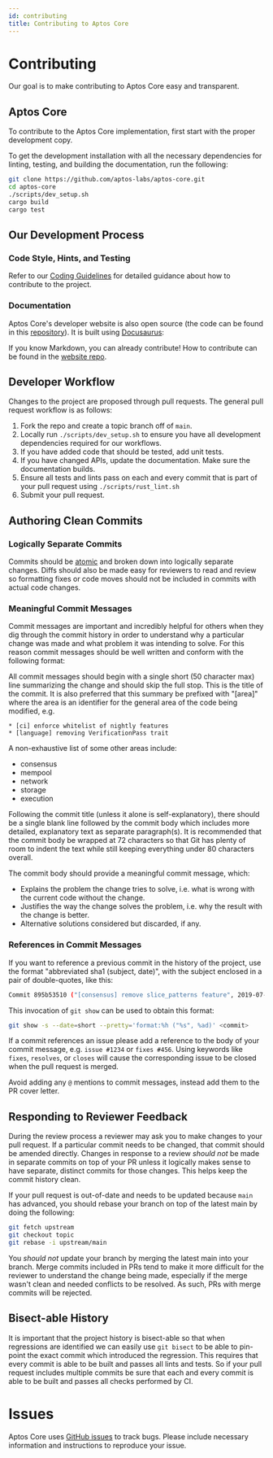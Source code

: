 ```yaml
---
id: contributing
title: Contributing to Aptos Core
---
```


# Contributing

Our goal is to make contributing to Aptos Core easy and transparent.

## Aptos Core

To contribute to the Aptos Core implementation, first start with the proper development copy.

To get the development installation with all the necessary dependencies for linting, testing, and building the documentation, run the following:
```bash
git clone https://github.com/aptos-labs/aptos-core.git
cd aptos-core
./scripts/dev_setup.sh
cargo build
cargo test
```

## Our Development Process

### Code Style, Hints, and Testing

Refer to our [Coding Guidelines](https://github.com/aptos-labs/aptos-core/blob/main/documentation/coding_guidelines.md) for detailed guidance about how to contribute to the project.

### Documentation

Aptos Core's developer website is also open source (the code can be found in this [repository](https://github.com/aptos-labs/aptos-core/blob/main/developers-docs-sitee/)).  It is built using [Docusaurus](https://docusaurus.io/):

If you know Markdown, you can already contribute! How to contribute can be found in the [website repo](https://github.com/aptos-labs/aptos-core/blob/main/CONTRIBUTING.md).

## Developer Workflow

Changes to the project are proposed through pull requests. The general pull request workflow is as follows:

1. Fork the repo and create a topic branch off of `main`.
2. Locally run `./scripts/dev_setup.sh` to ensure you have all development dependencies required for our workflows.
3. If you have added code that should be tested, add unit tests.
4. If you have changed APIs, update the documentation. Make sure the documentation builds.
5. Ensure all tests and lints pass on each and every commit that is part of your pull request using `./scripts/rust_lint.sh`
6. Submit your pull request.

## Authoring Clean Commits

### Logically Separate Commits

Commits should be [atomic](https://en.wikipedia.org/wiki/Atomic_commit#Atomic_commit_convention) and broken down into logically separate changes. Diffs should also be made easy for reviewers to read and review so formatting fixes or code moves should not be included in commits with actual code changes.

### Meaningful Commit Messages

Commit messages are important and incredibly helpful for others when they dig through the commit history in order to understand why a particular change was made and what problem it was intending to solve. For this reason commit messages should be well written and conform with the following format:

All commit messages should begin with a single short (50 character max) line summarizing the change and should skip the full stop. This is the title of the commit. It is also preferred that this summary be prefixed with "[area]" where the area is an identifier for the general area of the code being modified, e.g.

```
* [ci] enforce whitelist of nightly features
* [language] removing VerificationPass trait
```

A non-exhaustive list of some other areas include:
* consensus
* mempool
* network
* storage
* execution

Following the commit title (unless it alone is self-explanatory), there should be a single blank line followed by the commit body which includes more detailed, explanatory text as separate paragraph(s). It is recommended that the commit body be wrapped at 72 characters so that Git has plenty of room to indent the text while still keeping everything under 80 characters overall.

The commit body should provide a meaningful commit message, which:
* Explains the problem the change tries to solve, i.e. what is wrong with the current code without the change.
* Justifies the way the change solves the problem, i.e. why the result with the change is better.
* Alternative solutions considered but discarded, if any.

### References in Commit Messages

If you want to reference a previous commit in the history of the project, use the format "abbreviated sha1 (subject, date)", with the subject enclosed in a pair of double-quotes, like this:

```bash
Commit 895b53510 ("[consensus] remove slice_patterns feature", 2019-07-18) noticed that ...
```

This invocation of `git show` can be used to obtain this format:

```bash
git show -s --date=short --pretty='format:%h ("%s", %ad)' <commit>
```

If a commit references an issue please add a reference to the body of your commit message, e.g. `issue #1234` or `fixes #456`. Using keywords like `fixes`, `resolves`, or `closes` will cause the corresponding issue to be closed when the pull request is merged.

Avoid adding any `@` mentions to commit messages, instead add them to the PR cover letter.

## Responding to Reviewer Feedback

During the review process a reviewer may ask you to make changes to your pull request. If a particular commit needs to be changed, that commit should be amended directly. Changes in response to a review *should not* be made in separate commits on top of your PR unless it logically makes sense to have separate, distinct commits for those changes. This helps keep the commit history clean.

If your pull request is out-of-date and needs to be updated because `main` has advanced, you should rebase your branch on top of the latest main by doing the following:

```bash
git fetch upstream
git checkout topic
git rebase -i upstream/main
```

You *should not* update your branch by merging the latest main into your branch. Merge commits included in PRs tend to make it more difficult for the reviewer to understand the change being made, especially if the merge wasn't clean and needed conflicts to be resolved. As such, PRs with merge commits will be rejected.

## Bisect-able History

It is important that the project history is bisect-able so that when regressions are identified we can easily use `git bisect` to be able to pin-point the exact commit which introduced the regression. This requires that every commit is able to be built and passes all lints and tests. So if your pull request includes multiple commits be sure that each and every commit is able to be built and passes all checks performed by CI.

# Issues

Aptos Core uses [GitHub issues](https://github.com/aptos-labs/aptos-core/issues) to track bugs. Please include necessary information and instructions to reproduce your issue.
